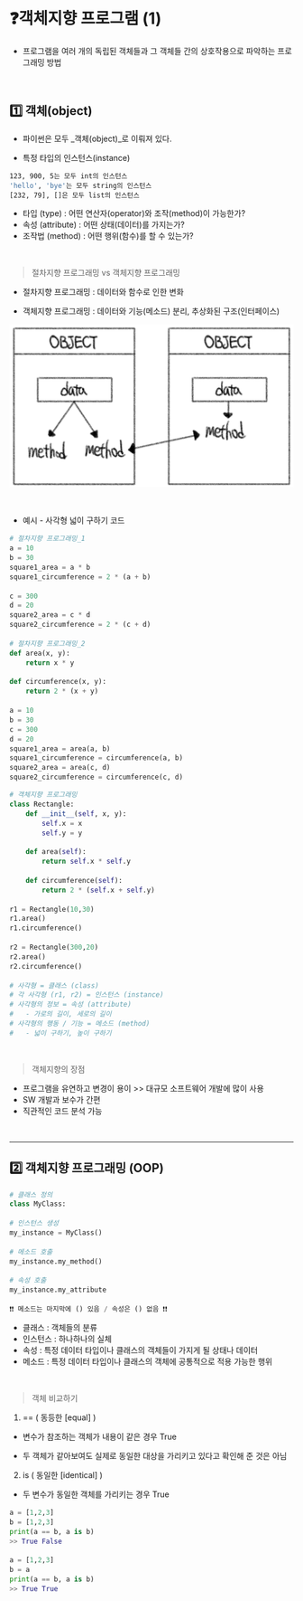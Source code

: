 # ❓객체지향 프로그램 (1)

- 프로그램을 여러 개의 독립된 객체들과 그 객체들 간의 상호작용으로 파악하는 프로그래밍 방법

​    

## 1️⃣ 객체(object)

- 파이썬은 모두 _객체(object)_로 이뤄져 있다.

- 특정 타입의 인스턴스(instance)

```bash
123, 900, 5는 모두 int의 인스턴스
'hello', 'bye'는 모두 string의 인스턴스
[232, 79], []은 모두 list의 인스턴스
```

- 타입 (type) : 어떤 연산자(operator)와 조작(method)이 가능한가?
- 속성 (attribute) : 어떤 상태(데이터)를 가지는가?
- 조작법 (method) : 어떤 행위(함수)를 할 수 있는가?

​    

> 절차지향 프로그래밍 vs 객체지향 프로그래밍

- 절차지향 프로그래밍 : 데이터와 함수로 인한 변화

- 객체지향 프로그래밍 : 데이터와 기능(메소드) 분리, 추상화된 구조(인터페이스)

<img src="파이썬객체지향(1).assets/객체지향.jpg" alt="객체지향" style="zoom:50%;" />

​    

- 예시 - 사각형 넓이 구하기 코드

```python
# 절차지향 프로그래밍_1
a = 10
b = 30
square1_area = a * b
square1_circumference = 2 * (a + b)

c = 300
d = 20
square2_area = c * d
square2_circumference = 2 * (c + d)

# 절차지향 프로그래밍_2
def area(x, y):
    return x * y

def circumference(x, y):
    return 2 * (x + y)

a = 10
b = 30
c = 300
d = 20
square1_area = area(a, b)
square1_circumference = circumference(a, b)
square2_area = area(c, d)
square2_circumference = circumference(c, d)
```

```python
# 객체지향 프로그래밍
class Rectangle:
    def __init__(self, x, y):
        self.x = x
        self.y = y
        
    def area(self):
        return self.x * self.y
    
    def circumference(self):
        return 2 * (self.x + self.y)
    
r1 = Rectangle(10,30)
r1.area()
r1.circumference()

r2 = Rectangle(300,20)
r2.area()
r2.circumference()

# 사각형 = 클래스 (class)
# 각 사각형 (r1, r2) = 인스턴스 (instance)
# 사각형의 정보 = 속성 (attribute)
#	- 가로의 길이, 세로의 길이
# 사각형의 행동 / 기능 = 메소드 (method)
#	- 넓이 구하기, 높이 구하기
```

​    

> 객체지향의 장점

- 프로그램을 유연하고 변경이 용이 >> 대규모 소프트웨어 개발에 많이 사용
- SW 개발과 보수가 간편
- 직관적인 코드 분석 가능

​    

---

## 2️⃣ 객체지향 프로그래밍 (OOP)

```python
# 클래스 정의
class MyClass:
    
# 인스턴스 생성
my_instance = MyClass()

# 메소드 호출
my_instance.my_method()

# 속성 호출
my_instance.my_attribute  

❗❗ 메소드는 마지막에 () 있음 / 속성은 () 없음 ❗❗
```

- 클래스 : 객체들의 분류
- 인스턴스 : 하나하나의 실체
- 속성 : 특정 데이터 타입이나 클래스의 객체들이 가지게 될 상태나 데이터
- 메소드 : 특정 데이터 타입이나 클래스의 객체에 공통적으로 적용 가능한 행위

​    

> 객체 비교하기

1.  ==  ( 동등한 [equal] )

- 변수가 참조하는 객체가 내용이 같은 경우 True

- 두 객체가 같아보여도 실제로 동일한 대상을 가리키고 있다고 확인해 준 것은 아님

2.  is ( 동일한 [identical] )

- 두 변수가 동일한 객체를 가리키는 경우 True

```python
a = [1,2,3]
b = [1,2,3]
print(a == b, a is b)
>> True False

a = [1,2,3]
b = a
print(a == b, a is b)
>> True True
```
